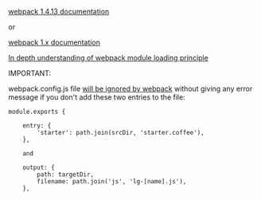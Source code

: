 [webpack 1.4.13 documentation](https://github.com/webpack/docs/tree/master/tutorials/getting-started)

or

[webpack 1.x documentation](http://www.apimirror.com/webpack~1)


[In depth understanding of webpack module loading principle](https://www.fatalerrors.org/a/in-depth-understanding-of-webpack-module-loading-principle.html)

IMPORTANT:

webpack.config.js file [will be ignored by webpack](https://github.com/webpack/webpack/issues/568) without giving any error message
if you don't add these two entries to the file: 

    module.exports { 

        entry: {
            'starter': path.join(srcDir, 'starter.coffee'),
        },

        and 

        output: {
            path: targetDir,
            filename: path.join('js', 'lg-[name].js'),
        },


        
        
    